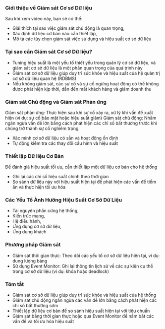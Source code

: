 ### Giới thiệu về Giám sát Cơ sở Dữ liệu

Sau khi xem video này, bạn sẽ có thể:

- Giải thích tại sao việc giám sát chủ động là quan trọng,
- Xác định dữ liệu cơ bản nào cần thiết lập,
- Mô tả các tùy chọn giám sát việc sử dụng và hiệu suất cơ sở dữ liệu

### Tại sao cần Giám sát Cơ sở Dữ liệu?

- Tuning hiệu suất là một yếu tố thiết yếu trong quản lý cơ sở dữ liệu, và giám sát cơ sở dữ liệu là một phần quan trọng của quá trình này
- Giám sát cơ sở dữ liệu giúp duy trì sức khỏe và hiệu suất của hệ quản trị cơ sở dữ liệu quan hệ (RDBMS)
- Nếu không giám sát, các sự cố và sự cố ngừng hoạt động có thể không được phát hiện kịp thời, dẫn đến mất khách hàng và giảm doanh thu

### Giám sát Chủ động và Giám sát Phản ứng

Giám sát phản ứng: Thực hiện sau khi sự cố xảy ra, xử lý khi vấn đề xuất hiện (ví dụ: sự cố bảo mật hoặc hiệu suất giảm)
Giám sát chủ động: Nhằm ngăn ngừa vấn đề lớn bằng cách phát hiện các chỉ số bất thường trước khi chúng trở thành sự cố nghiêm trọng

- Xác minh cơ sở dữ liệu có sẵn và hoạt động ổn định
- Tự động kiểm tra các thay đổi cấu hình và hiệu suất

### Thiết lập Dữ liệu Cơ Bản

Để đánh giá hiệu suất tối ưu, cần thiết lập một dữ liệu cơ bản cho hệ thống

- Ghi lại các chỉ số hiệu suất chính theo thời gian
- So sánh dữ liệu này với hiệu suất hiện tại để phát hiện các vấn đề tiềm ẩn và thực hiện tối ưu hóa

### Các Yếu Tố Ảnh Hưởng Hiệu Suất Cơ Sở Dữ Liệu

- Tài nguyên phần cứng hệ thống,
- Kiến trúc mạng,
- Hệ điều hành,
- Ứng dụng cơ sở dữ liệu,
- Ứng dụng khách

### Phương pháp Giám sát

- Giám sát thời gian thực: Theo dõi các yếu tố cơ sở dữ liệu hiện tại, ví dụ: dung lượng bảng
- Sử dụng Event Monitor: Ghi lại thông tin lịch sử về các sự kiện cụ thể trong cơ sở dữ liệu (ví dụ: khóa hoặc deadlock)

### Tóm tắt

- Giám sát cơ sở dữ liệu giúp duy trì sức khỏe và hiệu suất của hệ thống
- Giám sát chủ động ngăn ngừa các vấn đề lớn bằng cách phát hiện các chỉ số bất thường sớm
- Thiết lập dữ liệu cơ bản để so sánh hiệu suất hiện tại với tiêu chuẩn
- Giám sát bằng thời gian thực hoặc qua Event Monitor để nắm bắt các vấn đề và tối ưu hóa hiệu suất
